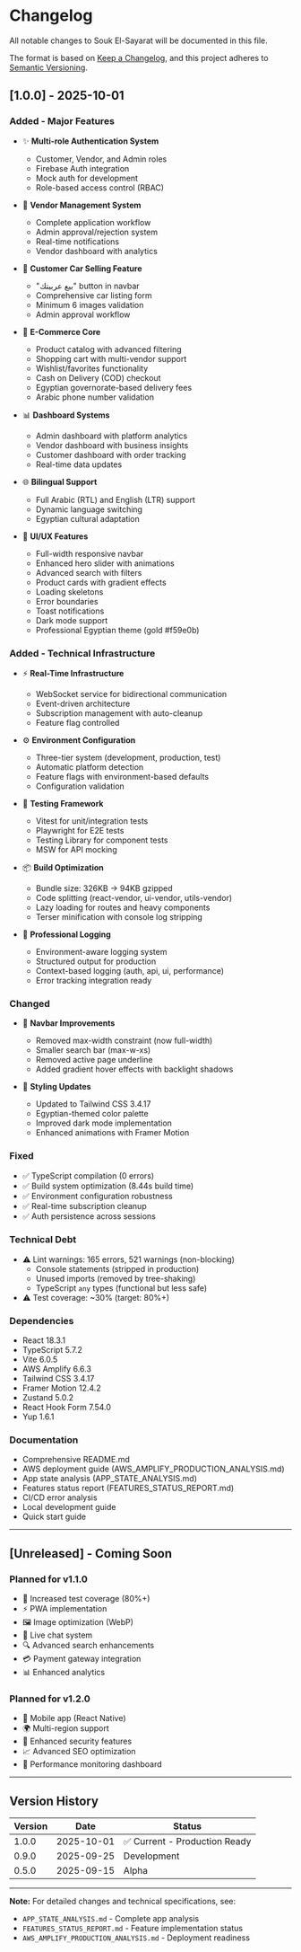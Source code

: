 # Changelog
All notable changes to Souk El-Sayarat will be documented in this file.

The format is based on [Keep a Changelog](https://keepachangelog.com/en/1.0.0/),
and this project adheres to [Semantic Versioning](https://semver.org/spec/v2.0.0.html).

## [1.0.0] - 2025-10-01

### Added - Major Features
- ✨ **Multi-role Authentication System**
  - Customer, Vendor, and Admin roles
  - Firebase Auth integration
  - Mock auth for development
  - Role-based access control (RBAC)

- 🏪 **Vendor Management System**
  - Complete application workflow
  - Admin approval/rejection system
  - Real-time notifications
  - Vendor dashboard with analytics

- 🚗 **Customer Car Selling Feature**
  - "بيع عربيتك" button in navbar
  - Comprehensive car listing form
  - Minimum 6 images validation
  - Admin approval workflow

- 🛒 **E-Commerce Core**
  - Product catalog with advanced filtering
  - Shopping cart with multi-vendor support
  - Wishlist/favorites functionality
  - Cash on Delivery (COD) checkout
  - Egyptian governorate-based delivery fees
  - Arabic phone number validation

- 📊 **Dashboard Systems**
  - Admin dashboard with platform analytics
  - Vendor dashboard with business insights
  - Customer dashboard with order tracking
  - Real-time data updates

- 🌐 **Bilingual Support**
  - Full Arabic (RTL) and English (LTR) support
  - Dynamic language switching
  - Egyptian cultural adaptation

- 🎨 **UI/UX Features**
  - Full-width responsive navbar
  - Enhanced hero slider with animations
  - Advanced search with filters
  - Product cards with gradient effects
  - Loading skeletons
  - Error boundaries
  - Toast notifications
  - Dark mode support
  - Professional Egyptian theme (gold #f59e0b)

### Added - Technical Infrastructure
- ⚡ **Real-Time Infrastructure**
  - WebSocket service for bidirectional communication
  - Event-driven architecture
  - Subscription management with auto-cleanup
  - Feature flag controlled

- ⚙️ **Environment Configuration**
  - Three-tier system (development, production, test)
  - Automatic platform detection
  - Feature flags with environment-based defaults
  - Configuration validation

- 🧪 **Testing Framework**
  - Vitest for unit/integration tests
  - Playwright for E2E tests
  - Testing Library for component tests
  - MSW for API mocking

- 📦 **Build Optimization**
  - Bundle size: 326KB → 94KB gzipped
  - Code splitting (react-vendor, ui-vendor, utils-vendor)
  - Lazy loading for routes and heavy components
  - Terser minification with console log stripping

- 📝 **Professional Logging**
  - Environment-aware logging system
  - Structured output for production
  - Context-based logging (auth, api, ui, performance)
  - Error tracking integration ready

### Changed
- 🔧 **Navbar Improvements**
  - Removed max-width constraint (now full-width)
  - Smaller search bar (max-w-xs)
  - Removed active page underline
  - Added gradient hover effects with backlight shadows

- 🎨 **Styling Updates**
  - Updated to Tailwind CSS 3.4.17
  - Egyptian-themed color palette
  - Improved dark mode implementation
  - Enhanced animations with Framer Motion

### Fixed
- ✅ TypeScript compilation (0 errors)
- ✅ Build system optimization (8.44s build time)
- ✅ Environment configuration robustness
- ✅ Real-time subscription cleanup
- ✅ Auth persistence across sessions

### Technical Debt
- ⚠️ Lint warnings: 165 errors, 521 warnings (non-blocking)
  - Console statements (stripped in production)
  - Unused imports (removed by tree-shaking)
  - TypeScript `any` types (functional but less safe)
- ⚠️ Test coverage: ~30% (target: 80%+)

### Dependencies
- React 18.3.1
- TypeScript 5.7.2
- Vite 6.0.5
- AWS Amplify 6.6.3
- Tailwind CSS 3.4.17
- Framer Motion 12.4.2
- Zustand 5.0.2
- React Hook Form 7.54.0
- Yup 1.6.1

### Documentation
- Comprehensive README.md
- AWS deployment guide (AWS_AMPLIFY_PRODUCTION_ANALYSIS.md)
- App state analysis (APP_STATE_ANALYSIS.md)
- Features status report (FEATURES_STATUS_REPORT.md)
- CI/CD error analysis
- Local development guide
- Quick start guide

---

## [Unreleased] - Coming Soon

### Planned for v1.1.0
- 🧪 Increased test coverage (80%+)
- ⚡ PWA implementation
- 🖼️ Image optimization (WebP)
- 💬 Live chat system
- 🔍 Advanced search enhancements
- 💳 Payment gateway integration
- 📊 Enhanced analytics

### Planned for v1.2.0
- 📱 Mobile app (React Native)
- 🌍 Multi-region support
- 🔐 Enhanced security features
- 📈 Advanced SEO optimization
- 🎯 Performance monitoring dashboard

---

## Version History

| Version | Date | Status |
|---------|------|--------|
| 1.0.0 | 2025-10-01 | ✅ Current - Production Ready |
| 0.9.0 | 2025-09-25 | Development |
| 0.5.0 | 2025-09-15 | Alpha |

---

**Note:** For detailed changes and technical specifications, see:
- `APP_STATE_ANALYSIS.md` - Complete app analysis
- `FEATURES_STATUS_REPORT.md` - Feature implementation status
- `AWS_AMPLIFY_PRODUCTION_ANALYSIS.md` - Deployment readiness
